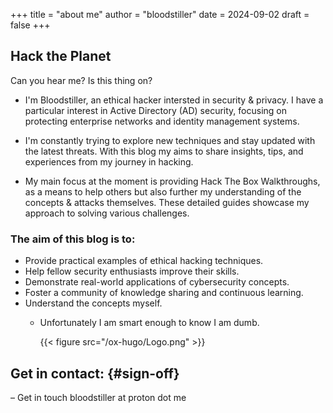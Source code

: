 +++
title = "about me"
author = "bloodstiller"
date = 2024-09-02
draft = false
+++

## Hack the Planet

Can you hear me? Is this thing on?

- I'm Bloodstiller, an ethical hacker intersted in security & privacy. I have a particular interest in Active Directory (AD) security, focusing on protecting enterprise networks and identity management systems.

- I'm constantly trying to explore new techniques and stay updated with the latest threats. With this blog my aims to share insights, tips, and experiences from my journey in hacking. 

- My main focus at the moment is providing Hack The Box Walkthroughs, as a means to help others but also further my understanding of the concepts & attacks themselves. These detailed guides showcase my approach to solving various challenges.

### The aim of this blog is to:

- Provide practical examples of ethical hacking techniques.
- Help fellow security enthusiasts improve their skills.
- Demonstrate real-world applications of cybersecurity concepts.
- Foster a community of knowledge sharing and continuous learning.
- Understand the concepts myself. 
  - Unfortunately I am smart enough to know I am dumb. 



    {{< figure src="/ox-hugo/Logo.png" >}}

## Get in contact: {#sign-off}

&#x2013; Get in touch bloodstiller at proton dot me
